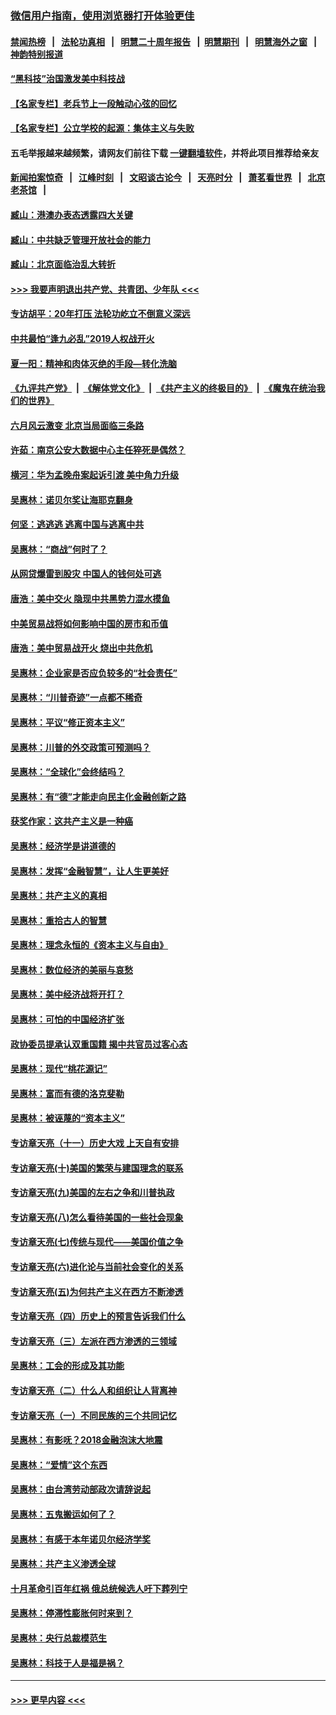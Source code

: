 ### [微信用户指南，使用浏览器打开体验更佳](https://github.com/gfw-breaker/banned-news1/blob/master/indexes/wechat-guide.md?t=0)
#### [禁闻热榜](热点新闻.md?t=0)  &nbsp;&nbsp;|&nbsp;&nbsp; [法轮功真相](https://github.com/gfw-breaker/truth/blob/master/README.md?t=0) &nbsp;&nbsp;|&nbsp;&nbsp; [明慧二十周年报告](https://github.com/gfw-breaker/mh-reports/blob/master/README.md?t=0) &nbsp;&nbsp;|&nbsp;&nbsp;[明慧期刊](https://github.com/gfw-breaker/mh-qikan) &nbsp;&nbsp;|&nbsp;&nbsp; [明慧海外之窗](https://github.com/gfw-breaker/mh-news/blob/master/README.md?t=0) &nbsp;&nbsp;|&nbsp;&nbsp; [神韵特别报道](https://github.com/gfw-breaker/mh-news/blob/master/shenyun.md?t=0)
#### [“黑科技”治国激发美中科技战](../pages/nsc423/n11638056.md?t=02040833) 
#### [【名家专栏】老兵节上一段触动心弦的回忆](../pages/nsc423/n11646016.md?t=02040833) 
#### [【名家专栏】公立学校的起源：集体主义与失败](../pages/nsc423/n11601833.md?t=02040833) 
#### 五毛举报越来越频繁，请网友们前往下载 [一键翻墙软件](https://github.com/gfw-breaker/ssr-accounts)，并将此项目推荐给亲友
#### [新闻拍案惊奇](https://github.com/gfw-breaker/banned-news1/blob/master/pages/link4.md) &nbsp;&nbsp;|&nbsp;&nbsp; [江峰时刻](https://github.com/gfw-breaker/banned-news1/blob/master/pages/link4.md) &nbsp;&nbsp;|&nbsp;&nbsp; [文昭谈古论今](https://github.com/gfw-breaker/banned-news1/blob/master/pages/link4.md) &nbsp;&nbsp;|&nbsp;&nbsp; [天亮时分](https://github.com/gfw-breaker/banned-news1/blob/master/pages/link4.md) &nbsp;&nbsp;|&nbsp;&nbsp; [萧茗看世界](https://github.com/gfw-breaker/banned-news1/blob/master/pages/link4.md) &nbsp;&nbsp;|&nbsp;&nbsp; [北京老茶馆](https://github.com/gfw-breaker/banned-news1/blob/master/pages/link4.md) &nbsp;&nbsp;|&nbsp;&nbsp; 
#### [臧山：港澳办表态透露四大关键](../pages/nsc423/n11421628.md?t=02040833) 
#### [臧山：中共缺乏管理开放社会的能力](../pages/nsc423/n11407457.md?t=02040833) 
#### [臧山：北京面临治乱大转折](../pages/nsc423/n11406895.md?t=02040833) 
#### [>>> 我要声明退出共产党、共青团、少年队 <<<](https://github.com/begood0513/goodnews/blob/master/quit/letter.md) 
#### [专访胡平：20年打压 法轮功屹立不倒意义深远](../pages/nsc423/n11398800.md?t=02040833) 
#### [中共最怕“逢九必乱”2019人权战开火](../pages/nsc423/n11385248.md?t=02040833) 
#### [夏一阳：精神和肉体灭绝的手段—转化洗脑](../pages/nsc423/n11368250.md?t=02040833) 
#### [《九评共产党》](https://github.com/begood0513/9ping.md/blob/master/README.md) &nbsp;|&nbsp; [《解体党文化》](../../../../jtdwh.md/blob/master/README.md)  &nbsp;|&nbsp; [《共产主义的终极目的》](../../../../gczydzjmd.md/blob/master/README.md) &nbsp;|&nbsp; [《魔鬼在统治我们的世界》](../../../../mgztzwmdsj.md/blob/master/README.md) 
#### [六月风云激变 北京当局面临三条路](../pages/nsc423/n11313668.md?t=02040833) 
#### [许茹：南京公安大数据中心主任猝死是偶然？](../pages/nsc423/n11064744.md?t=02040833) 
#### [横河：华为孟晚舟案起诉引渡 美中角力升级](../pages/nsc423/n11027230.md?t=02040833) 
#### [吴惠林：诺贝尔奖让海耶克翻身](../pages/nsc423/n10890049.md?t=02040833) 
#### [何坚：逃逃逃 逃离中国与逃离中共](../pages/nsc423/n10592891.md?t=02040833) 
#### [吴惠林：“商战”何时了？](../pages/nsc423/n10573558.md?t=02040833) 
#### [从网贷爆雷到股灾 中国人的钱何处可逃](../pages/nsc423/n10572800.md?t=02040833) 
#### [唐浩：美中交火 隐现中共黑势力混水摸鱼](../pages/nsc423/n10544040.md?t=02040833) 
#### [中美贸易战将如何影响中国的房市和币值](../pages/nsc423/n10543697.md?t=02040833) 
#### [唐浩：美中贸易战开火 烧出中共危机](../pages/nsc423/n10540126.md?t=02040833) 
#### [吴惠林：企业家是否应负较多的“社会责任”](../pages/nsc423/n10535022.md?t=02040833) 
#### [吴惠林：“川普奇迹”一点都不稀奇](../pages/nsc423/n10512808.md?t=02040833) 
#### [吴惠林：平议“修正资本主义”](../pages/nsc423/n10495724.md?t=02040833) 
#### [吴惠林：川普的外交政策可预测吗？](../pages/nsc423/n10462387.md?t=02040833) 
#### [吴惠林：“全球化”会终结吗？](../pages/nsc423/n10452838.md?t=02040833) 
#### [吴惠林：有“德”才能走向民主化金融创新之路](../pages/nsc423/n10432292.md?t=02040833) 
#### [获奖作家：这共产主义是一种癌](../pages/nsc423/n10431541.md?t=02040833) 
#### [吴惠林：经济学是讲道德的](../pages/nsc423/n10398014.md?t=02040833) 
#### [吴惠林：发挥“金融智慧”，让人生更美好](../pages/nsc423/n10375019.md?t=02040833) 
#### [吴惠林：共产主义的真相](../pages/nsc423/n10351394.md?t=02040833) 
#### [吴惠林：重拾古人的智慧](../pages/nsc423/n10337691.md?t=02040833) 
#### [吴惠林：理念永恒的《资本主义与自由》](../pages/nsc423/n10316274.md?t=02040833) 
#### [吴惠林：数位经济的美丽与哀愁](../pages/nsc423/n10292946.md?t=02040833) 
#### [吴惠林：美中经济战将开打？](../pages/nsc423/n10258825.md?t=02040833) 
#### [吴惠林：可怕的中国经济扩张](../pages/nsc423/n10219147.md?t=02040833) 
#### [政协委员提承认双重国籍 揭中共官员过客心态](../pages/nsc423/n10208809.md?t=02040833) 
#### [吴惠林：现代“桃花源记”](../pages/nsc423/n10185234.md?t=02040833) 
#### [吴惠林：富而有德的洛克斐勒](../pages/nsc423/n10142264.md?t=02040833) 
#### [吴惠林：被诬蔑的“资本主义”](../pages/nsc423/n10124816.md?t=02040833) 
#### [专访章天亮（十一）历史大戏 上天自有安排](../pages/nsc423/n10094905.md?t=02040833) 
#### [专访章天亮(十)美国的繁荣与建国理念的联系](../pages/nsc423/n10094899.md?t=02040833) 
#### [专访章天亮(九)美国的左右之争和川普执政](../pages/nsc423/n10094889.md?t=02040833) 
#### [专访章天亮(八)怎么看待美国的一些社会现象](../pages/nsc423/n10094857.md?t=02040833) 
#### [专访章天亮(七)传统与现代——美国价值之争](../pages/nsc423/n10093140.md?t=02040833) 
#### [专访章天亮(六)进化论与当前社会变化的关系](../pages/nsc423/n10092036.md?t=02040833) 
#### [专访章天亮(五)为何共产主义在西方不断渗透](../pages/nsc423/n10083620.md?t=02040833) 
#### [专访章天亮（四）历史上的预言告诉我们什么](../pages/nsc423/n10083606.md?t=02040833) 
#### [专访章天亮（三）左派在西方渗透的三领域](../pages/nsc423/n10081115.md?t=02040833) 
#### [吴惠林：工会的形成及其功能](../pages/nsc423/n10080633.md?t=02040833) 
#### [专访章天亮（二）什么人和组织让人背离神](../pages/nsc423/n10076637.md?t=02040833) 
#### [专访章天亮（一）不同民族的三个共同记忆](../pages/nsc423/n10074188.md?t=02040833) 
#### [吴惠林：有影呒？2018金融泡沫大地震](../pages/nsc423/n10040534.md?t=02040833) 
#### [吴惠林：“爱情”这个东西](../pages/nsc423/n10019423.md?t=02040833) 
#### [吴惠林：由台湾劳动部政次请辞说起](../pages/nsc423/n9979679.md?t=02040833) 
#### [吴惠林：五鬼搬运如何了？](../pages/nsc423/n9925338.md?t=02040833) 
#### [吴惠林：有感于本年诺贝尔经济学奖](../pages/nsc423/n9871883.md?t=02040833) 
#### [吴惠林：共产主义渗透全球](../pages/nsc423/n9812748.md?t=02040833) 
#### [十月革命引百年红祸 俄总统候选人吁下葬列宁](../pages/nsc423/n9810182.md?t=02040833) 
#### [吴惠林：停滞性膨胀何时来到？](../pages/nsc423/n9764136.md?t=02040833) 
#### [吴惠林：央行总裁模范生](../pages/nsc423/n9728134.md?t=02040833) 
#### [吴惠林：科技于人是福是祸？](../pages/nsc423/n9672982.md?t=02040833) 

----
#### [ >>> 更早内容 <<< ](../indexes/nsc423-earlier.md)
